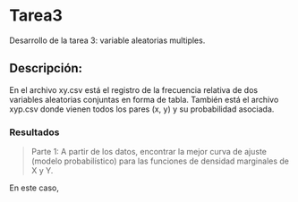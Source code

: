 # Tarea3
Desarrollo de la tarea 3: variable aleatorias multiples. 

## Descripción: 
En el archivo xy.csv está el registro de la frecuencia relativa de dos variables aleatorias conjuntas en forma de tabla. También está el archivo xyp.csv donde vienen todos los pares (x, y) y su probabilidad asociada.

### Resultados
> Parte 1:  A partir de los datos, encontrar la mejor curva de ajuste (modelo probabilístico) para las funciones de densidad marginales de X y Y.

En este caso, 


